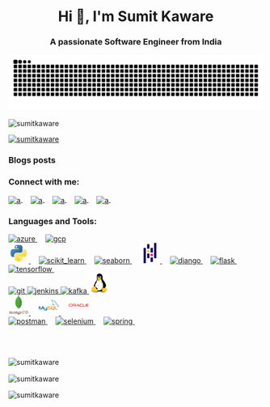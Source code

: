 <!---## Hi there 👋

- 🔭 I’m currently working in TCS
- 🌱 I’m currently learning Artificial Intelligence and Data Science
- 📫 How to reach me: sumit.kaware3@gmail.com
- 😄 Pronouns: He/Him-->

<h1 align="center">Hi 👋, I'm Sumit Kaware</h1>
<h3 align="center">A passionate Software Engineer from India</h3>

![snake gif](https://github.com/SumitKaware/SumitKaware/blob/output/github-contribution-grid-snake-dark.svg)


<!---![snake gif](https://github.com/SumitKaware/SumitKaware/blob/output/github-contribution-grid-snake.svg)-->
<p align="left">
	<img src="https://komarev.com/ghpvc/?username=sumitkaware&label=Profile%20views&color=0e75b6&style=flat" alt="sumitkaware" />
</p>
<p align="left">
	<a href="https://github.com/ryo-ma/github-profile-trophy">
		<img src="https://github-profile-trophy.vercel.app/?username=sumitkaware" alt="sumitkaware" />
	</a>
</p>
<!---<p align="left">
	<a href="https://x.com/KawareSumit" target="blank">
		<img src="https://img.shields.io/twitter/follow/a?logo=twitter&style=for-the-badge" alt="a" />
	</a>
</p>-->

### Blogs posts

<!-- BLOG-POST-LIST:START -->
<!-- BLOG-POST-LIST:END -->
<h3 align="left">Connect with me:</h3>
<p align="left">
	<!---<a href="https://codepen.io/a" target="blank">
		<img align="center" src="https://raw.githubusercontent.com/rahuldkjain/github-profile-readme-generator/master/src/images/icons/Social/codepen.svg" alt="a" height="30" width="40" />
	</a>
	<a href="https://dev.to/a" target="blank">
		<img align="center" src="https://raw.githubusercontent.com/rahuldkjain/github-profile-readme-generator/master/src/images/icons/Social/devto.svg" alt="a" height="30" width="40" />
	</a>
	<a href="https://twitter.com/a" target="blank">
		<img align="center" src="https://raw.githubusercontent.com/rahuldkjain/github-profile-readme-generator/master/src/images/icons/Social/twitter.svg" alt="a" height="30" width="40" />
	</a>
	<a href="https://linkedin.com/in/a" target="blank">
		<img align="center" src="https://raw.githubusercontent.com/rahuldkjain/github-profile-readme-generator/master/src/images/icons/Social/linked-in-alt.svg" alt="a" height="30" width="40" />
	</a>-->
	<a href="https://stackoverflow.com/users/12704883/sumit-kaware?tab=profile" target="blank">
		<img align="center" src="https://raw.githubusercontent.com/rahuldkjain/github-profile-readme-generator/master/src/images/icons/Social/stack-overflow.svg" alt="a" height="30" width="40" />
	</a>&nbsp;&nbsp;&nbsp;
	<!---<a href="https://codesandbox.com/b" target="blank">
		<img align="center" src="https://raw.githubusercontent.com/rahuldkjain/github-profile-readme-generator/master/src/images/icons/Social/codesandbox.svg" alt="b" height="30" width="40" />
	</a>
	<a href="https://kaggle.com/a" target="blank">
		<img align="center" src="https://raw.githubusercontent.com/rahuldkjain/github-profile-readme-generator/master/src/images/icons/Social/kaggle.svg" alt="a" height="30" width="40" />
	</a>
	<a href="https://fb.com/a" target="blank">
		<img align="center" src="https://raw.githubusercontent.com/rahuldkjain/github-profile-readme-generator/master/src/images/icons/Social/facebook.svg" alt="a" height="30" width="40" />
	</a>-->
	<!---<a href="https://www.instagram.com/sumit.kaware/" target="blank">
		<img align="center" src="https://raw.githubusercontent.com/rahuldkjain/github-profile-readme-generator/master/src/images/icons/Social/instagram.svg" alt="a" height="30" width="40" />
	</a>
	<a href="https://dribbble.com/a" target="blank">
		<img align="center" src="https://raw.githubusercontent.com/rahuldkjain/github-profile-readme-generator/master/src/images/icons/Social/dribbble.svg" alt="a" height="30" width="40" />
	</a>
	<a href="https://www.behance.net/a" target="blank">
		<img align="center" src="https://raw.githubusercontent.com/rahuldkjain/github-profile-readme-generator/master/src/images/icons/Social/behance.svg" alt="a" height="30" width="40" />
	</a>
	<a href="https://hashnode.com/a" target="blank">
		<img align="center" src="https://raw.githubusercontent.com/rahuldkjain/github-profile-readme-generator/master/src/images/icons/Social/hashnode.svg" alt="a" height="30" width="40" />
	</a>
	<a href="https://medium.com/a" target="blank">
		<img align="center" src="https://raw.githubusercontent.com/rahuldkjain/github-profile-readme-generator/master/src/images/icons/Social/medium.svg" alt="a" height="30" width="40" />
	</a>
	<a href="https://www.youtube.com/c/a" target="blank">
		<img align="center" src="https://raw.githubusercontent.com/rahuldkjain/github-profile-readme-generator/master/src/images/icons/Social/youtube.svg" alt="a" height="30" width="40" />
	</a>-->
	<a href="https://www.codechef.com/users/sumitkaware" target="blank">
		<img align="center" src="https://cdn.jsdelivr.net/npm/simple-icons@3.1.0/icons/codechef.svg" alt="a" height="30" width="40" />
	</a>&nbsp;&nbsp;&nbsp;
	<a href="https://www.hackerrank.com/profile/sumit_kaware3" target="blank">
		<img align="center" src="https://raw.githubusercontent.com/rahuldkjain/github-profile-readme-generator/master/src/images/icons/Social/hackerrank.svg" alt="a" height="30" width="40" />
	</a>&nbsp;&nbsp;&nbsp;
	<!---<a href="https://codeforces.com/profile/a" target="blank">
		<img align="center" src="https://raw.githubusercontent.com/rahuldkjain/github-profile-readme-generator/master/src/images/icons/Social/codeforces.svg" alt="a" height="30" width="40" />
	</a>-->
	<a href="https://leetcode.com/u/user1374Ut/" target="blank">
		<img align="center" src="https://raw.githubusercontent.com/rahuldkjain/github-profile-readme-generator/master/src/images/icons/Social/leet-code.svg" alt="a" height="30" width="40" />
	</a>&nbsp;&nbsp;&nbsp;
	<a href="https://www.hackerearth.com/@sumit2154/" target="blank">
		<img align="center" src="https://raw.githubusercontent.com/rahuldkjain/github-profile-readme-generator/master/src/images/icons/Social/hackerearth.svg" alt="a" height="30" width="40" />
	</a>&nbsp;&nbsp;&nbsp;
	<!---<a href="https://auth.geeksforgeeks.org/user/a" target="blank">
		<img align="center" src="https://raw.githubusercontent.com/rahuldkjain/github-profile-readme-generator/master/src/images/icons/Social/geeks-for-geeks.svg" alt="a" height="30" width="40" />
	</a>
	<a href="https://www.topcoder.com/members/a" target="blank">
		<img align="center" src="https://raw.githubusercontent.com/rahuldkjain/github-profile-readme-generator/master/src/images/icons/Social/topcoder.svg" alt="a" height="30" width="40" />
	</a>
	<a href="https://discord.gg/a" target="blank">
		<img align="center" src="https://raw.githubusercontent.com/rahuldkjain/github-profile-readme-generator/master/src/images/icons/Social/discord.svg" alt="a" height="30" width="40" />
	</a>-->
	 
</p>
<h3 align="left">Languages and Tools:</h3>
<p align="left">
	<!---<a href="https://aws.amazon.com" target="_blank" rel="noreferrer">
		<img src="https://raw.githubusercontent.com/devicons/devicon/master/icons/amazonwebservices/amazonwebservices-original-wordmark.svg" alt="aws" width="40" height="40"/>
	</a>-->
	<a href="https://azure.microsoft.com/en-in/" target="_blank" rel="noreferrer">
		<img src="https://www.vectorlogo.zone/logos/microsoft_azure/microsoft_azure-icon.svg" alt="azure" width="40" height="40"/>
	</a>&nbsp;&nbsp;&nbsp;
	<a href="https://cloud.google.com" target="_blank" rel="noreferrer">
		<img src="https://www.vectorlogo.zone/logos/google_cloud/google_cloud-icon.svg" alt="gcp" width="40" height="40"/>
	</a>
	<br />
	<a href="https://www.python.org" target="_blank" rel="noreferrer">
		<img src="https://raw.githubusercontent.com/devicons/devicon/master/icons/python/python-original.svg" alt="python" width="40" height="40"/>
	</a>&nbsp;&nbsp;&nbsp;
	<a href="https://scikit-learn.org/" target="_blank" rel="noreferrer">
		<img src="https://upload.wikimedia.org/wikipedia/commons/0/05/Scikit_learn_logo_small.svg" alt="scikit_learn" width="40" height="40"/>
	</a>&nbsp;&nbsp;&nbsp;
	<a href="https://seaborn.pydata.org/" target="_blank" rel="noreferrer">
		<img src="https://seaborn.pydata.org/_images/logo-mark-lightbg.svg" alt="seaborn" width="40" height="40"/>
	</a>&nbsp;&nbsp;&nbsp;
	<a href="https://pandas.pydata.org/" target="_blank" rel="noreferrer">
		<img src="https://raw.githubusercontent.com/devicons/devicon/2ae2a900d2f041da66e950e4d48052658d850630/icons/pandas/pandas-original.svg" alt="pandas" width="40" height="40"/>
	</a>&nbsp;&nbsp;&nbsp;
	<a href="https://www.djangoproject.com/" target="_blank" rel="noreferrer">
		<img src="https://cdn.worldvectorlogo.com/logos/django.svg" alt="django" width="40" height="40"/>
	</a>&nbsp;&nbsp;&nbsp;
	<a href="https://flask.palletsprojects.com/" target="_blank" rel="noreferrer">
		<img src="https://flask.palletsprojects.com/en/stable/_images/flask-horizontal.png" alt="flask" width="40" height="40"/>
	</a>&nbsp;&nbsp;&nbsp;
	<a href="https://www.tensorflow.org" target="_blank" rel="noreferrer">
		<img src="https://www.vectorlogo.zone/logos/tensorflow/tensorflow-icon.svg" alt="tensorflow" width="40" height="40"/>
	</a>&nbsp;&nbsp;&nbsp;
	<br />
	<!---<a href="https://www.docker.com/" target="_blank" rel="noreferrer">
		<img src="https://raw.githubusercontent.com/devicons/devicon/master/icons/docker/docker-original-wordmark.svg" alt="docker" width="40" height="40"/>
	</a>&nbsp;&nbsp;&nbsp;-->
	<a href="https://git-scm.com/" target="_blank" rel="noreferrer">
		<img src="https://www.vectorlogo.zone/logos/git-scm/git-scm-icon.svg" alt="git" width="40" height="40"/>
	</a>
	<!---<a href="https://www.w3.org/html/" target="_blank" rel="noreferrer">
		<img src="https://raw.githubusercontent.com/devicons/devicon/master/icons/html5/html5-original-wordmark.svg" alt="html5" width="40" height="40"/>
	</a>-->
	<a href="https://www.jenkins.io" target="_blank" rel="noreferrer">
		<img src="https://www.vectorlogo.zone/logos/jenkins/jenkins-icon.svg" alt="jenkins" width="40" height="40"/>
	</a>
	<a href="https://kafka.apache.org/" target="_blank" rel="noreferrer">
		<img src="https://www.vectorlogo.zone/logos/apache_kafka/apache_kafka-icon.svg" alt="kafka" width="40" height="40"/>
	</a>
	<!---<a href="https://kubernetes.io" target="_blank" rel="noreferrer">
		<img src="https://www.vectorlogo.zone/logos/kubernetes/kubernetes-icon.svg" alt="kubernetes" width="40" height="40"/>
	</a>-->
	<a href="https://www.linux.org/" target="_blank" rel="noreferrer">
		<img src="https://raw.githubusercontent.com/devicons/devicon/master/icons/linux/linux-original.svg" alt="linux" width="40" height="40"/>
	</a>
	<br />
	<a href="https://www.mongodb.com/" target="_blank" rel="noreferrer">
		<img src="https://raw.githubusercontent.com/devicons/devicon/master/icons/mongodb/mongodb-original-wordmark.svg" alt="mongodb" width="40" height="40"/>
	</a>&nbsp;&nbsp;&nbsp;
	<!---<a href="https://www.microsoft.com/en-us/sql-server" target="_blank" rel="noreferrer">
		<img src="https://www.svgrepo.com/show/303229/microsoft-sql-server-logo.svg" alt="mssql" width="40" height="40"/>
	</a>-->
	<a href="https://www.mysql.com/" target="_blank" rel="noreferrer">
		<img src="https://raw.githubusercontent.com/devicons/devicon/master/icons/mysql/mysql-original-wordmark.svg" alt="mysql" width="40" height="40"/>
	</a>&nbsp;&nbsp;&nbsp;
	<a href="https://www.oracle.com/" target="_blank" rel="noreferrer">
		<img src="https://raw.githubusercontent.com/devicons/devicon/master/icons/oracle/oracle-original.svg" alt="oracle" width="40" height="40"/>
	</a>
	<br />
	<a href="https://postman.com" target="_blank" rel="noreferrer">
		<img src="https://www.vectorlogo.zone/logos/getpostman/getpostman-icon.svg" alt="postman" width="40" height="40"/>
	</a>&nbsp;&nbsp;&nbsp;
	<a href="https://www.selenium.dev" target="_blank" rel="noreferrer">
		<img src="https://raw.githubusercontent.com/detain/svg-logos/780f25886640cef088af994181646db2f6b1a3f8/svg/selenium-logo.svg" alt="selenium" width="40" height="40"/>
	</a>&nbsp;&nbsp;&nbsp;
	<a href="https://spring.io/" target="_blank" rel="noreferrer">
		<img src="https://www.vectorlogo.zone/logos/springio/springio-icon.svg" alt="spring" width="40" height="40"/>
	</a>&nbsp;&nbsp;&nbsp;
</p><br />
<br />
<p>
	<img align="center" src="https://github-readme-stats.vercel.app/api/top-langs?username=sumitkaware&show_icons=true&locale=en&layout=compact" alt="sumitkaware" />
</p>
<p>
	<img align="center" src="https://github-readme-stats.vercel.app/api?username=sumitkaware&show_icons=true&locale=en" alt="sumitkaware" />
</p>
<p>
	<img align="center" src="https://github-readme-streak-stats.herokuapp.com/?user=sumitkaware&" alt="sumitkaware" />
</p>

